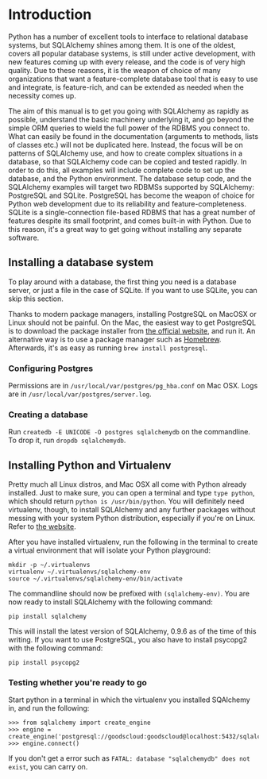 Introduction
============

Python has a number of excellent tools to interface to relational
database systems, but SQLAlchemy shines among them. It is one of the
oldest, covers all popular database systems, is still under active
development, with new features coming up with every release, and the
code is of very high quality. Due to these reasons, it is the weapon
of choice of many organizations that want a feature-complete database
tool that is easy to use and integrate, is feature-rich, and can be
extended as needed when the necessity comes up.

The aim of this manual is to get you going with SQLAlchemy as rapidly
as possible, understand the basic machinery underlying it, and go
beyond the simple ORM queries to wield the full power of the RDBMS you
connect to. What can easily be found in the documentation (arguments
to methods, lists of classes etc.) will not be duplicated
here. Instead, the focus will be on patterns of SQLAlchemy use, and
how to create complex situations in a database, so that SQLAlchemy
code can be copied and tested rapidly. In order to do this, all
examples will include complete code to set up the database, and the
Python environment. The database setup code, and the SQLAlchemy
examples will target two RDBMSs supported by SQLAlchemy: PostgreSQL
and SQLite. PostgreSQL has become the weapon of choice for Python web
development due to its reliability and feature-completeness. SQLite is
a single-connection file-based RDBMS that has a great number of
features despite its small footprint, and comes built-in with
Python. Due to this reason, it's a great way to get going without
installing any separate software.

Installing a database system
----------------------------

To play around with a database, the first thing you need is a database
server, or just a file in the case of SQLite. If you want to use
SQLite, you can skip this section.

Thanks to modern package managers, installing PostgreSQL on MacOSX or
Linux should not be painful. On the Mac, the easiest way to get
PostgreSQL is to download the package installer from [the official
website](http://www.postgresql.org/download/macosx/), and run it. An
alternative way is to use a package manager such as
[Homebrew](http://brew.sh/). Afterwards, it's as easy as running `brew
install postgresql`.

### Configuring Postgres

Permissions are in `/usr/local/var/postgres/pg_hba.conf` on Mac
OSX. Logs are in `/usr/local/var/postgres/server.log`.

### Creating a database

Run `createdb -E UNICODE -O postgres sqlalchemydb` on the
commandline. To drop it, run `dropdb sqlalchemydb`.

Installing Python and Virtualenv
--------------------------------

Pretty much all Linux distros, and Mac OSX all come with Python
already installed. Just to make sure, you can open a terminal and type
`type python`, which should return `python is /usr/bin/python`. You
will definitely need virtualenv, though, to install SQLAlchemy and any
further packages without messing with your system Python distribution,
especially if you're on Linux. Refer to [the
website](http://virtualenv.readthedocs.org/en/latest/virtualenv.html#installation).

After you have installed virtualenv, run the following in the terminal
to create a virtual environment that will isolate your Python playground:

    mkdir -p ~/.virtualenvs
    virtualenv ~/.virtualenvs/sqlalchemy-env
    source ~/.virtualenvs/sqlalchemy-env/bin/activate

The commandline should now be prefixed with `(sqlalchemy-env)`. You
are now ready to install SQLAlchemy with the following command:

    pip install sqlalchemy

This will install the latest version of SQLAlchemy, 0.9.6 as of the
time of this writing. If you want to use PostgreSQL, you also have to
install psycopg2 with the following command:

    pip install psycopg2

### Testing whether you're ready to go

Start python in a terminal in which the virtualenv you installed
SQAlchemy in, and run the following:

    >>> from sqlalchemy import create_engine
    >>> engine = create_engine('postgresql://goodscloud:goodscloud@localhost:5432/sqlalchemydb')
    >>> engine.connect()

If you don't get a error such as `FATAL: database "sqlalchemydb" does
not exist`, you can carry on.
